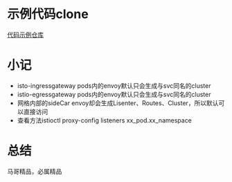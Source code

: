 # 示例代码clone
[代码示例仓库](https://github.com/iKubernetes/knative-in-practise.git)


# 小记
- isto-ingressgateway  pods内的envoy默认只会生成与svc同名的cluster
- istio-egressgateway  pods内的envoy默认只会生成与svc同名的cluster
- 网格内部的sideCar envoy却会生成Lisenter、Routes、Cluster，所以默认可以直接访问
- 查看方法istioctl proxy-config listeners  xx_pod.xx_namespace

# 总结
马哥精品，必属精品
